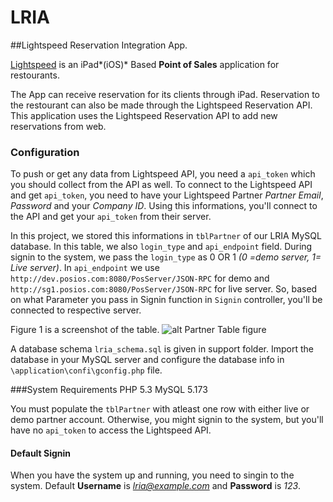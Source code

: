 # LRIA 
##Lightspeed Reservation Integration App.

[Lightspeed](http://www.lightspeedpos.com/restaurant/restaurant-pos-system-full-screen/) is an iPad*(iOS)* Based __Point of Sales__ application for restourants. 

The App can receive reservation for its clients through iPad. Reservation to the restourant can also be made through the Lightspeed Reservation API.  This application uses the Lightspeed Reservation API to add new reservations from web.


### Configuration
To push or get any data from Lightspeed API, you need a `api_token` which you should collect from the API as well. To connect to the Lightspeed API and get `api_token`, you need to have your Lightspeed Partner *Partner Email*, *Password* and your *Company ID*. Using this informations, you'll connect to the API and get your `api_token` from their server.

In this project, we stored this informations in `tblPartner` of our LRIA MySQL database. In this table, we also `login_type` and `api_endpoint` field. During signin to the system, we pass the `login_type` as 0 OR 1 *(0 =demo server, 1= Live server)*. In `api_endpoint` we use `http://dev.posios.com:8080/PosServer/JSON-RPC` for demo and `http://sg1.posios.com:8080/PosServer/JSON-RPC` for live server. So, based on what Parameter you pass in Signin function in `Signin` controller, you'll be connected to respective server. 

Figure 1 is a screenshot of the table. ![alt Partner Table figure](http://i.imgur.com/8d0ndRW.png "Figure 1: Partner Table")

A database schema `lria_schema.sql` is given in support folder. Import the database in your MySQL server and configure the database info in `\application\confi\gconfig.php` file.

###System Requirements
PHP 5.3
MySQL 5.173

You must populate the `tblPartner` with atleast one row with either live or demo partner account. Otherwise, you might signin to the system, but you'll have no `api_token` to access the Lightspeed API.


#### Default Signin
When you have the system up and running, you need to singin to the system. Default __Username__ is *lria@example.com* and __Password__ is *123*.

